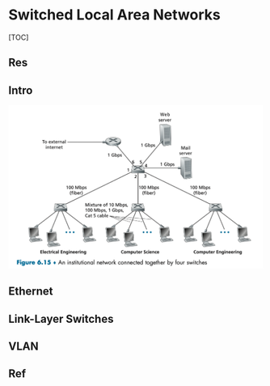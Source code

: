 # Switched Local Area Networks

[TOC]



## Res


## Intro
![](../../../../../../Assets/Pics/Screenshot%202023-05-31%20at%209.40.19%20AM.png)



## Ethernet


## Link-Layer Switches


## VLAN


## Ref

